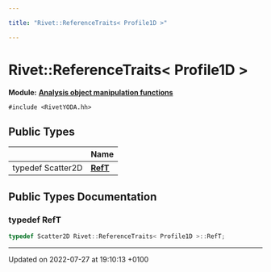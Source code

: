 ```yaml
---

title: "Rivet::ReferenceTraits< Profile1D >"

---
```


# Rivet::ReferenceTraits< Profile1D >

**Module:** **[Analysis object manipulation functions](http://example.org/modules/group__aomanip/)**






`#include <RivetYODA.hh>`

## Public Types

|                | Name           |
| -------------- | -------------- |
| typedef Scatter2D | **[RefT](http://example.org/classes/structrivet_1_1referencetraits_3_01profile1d_01_4/#typedef-reft)**  |

## Public Types Documentation

### typedef RefT

```cpp
typedef Scatter2D Rivet::ReferenceTraits< Profile1D >::RefT;
```


-------------------------------

Updated on 2022-07-27 at 19:10:13 +0100